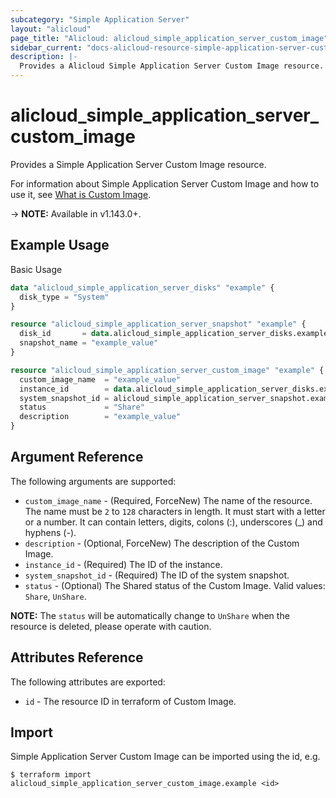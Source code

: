 ```yaml
---
subcategory: "Simple Application Server"
layout: "alicloud"
page_title: "Alicloud: alicloud_simple_application_server_custom_image"
sidebar_current: "docs-alicloud-resource-simple-application-server-custom-image"
description: |-
  Provides a Alicloud Simple Application Server Custom Image resource.
---
```


# alicloud\_simple\_application\_server\_custom\_image

Provides a Simple Application Server Custom Image resource.

For information about Simple Application Server Custom Image and how to use it, see [What is Custom Image](https://www.alibabacloud.com/help/zh/doc-detail/333535.htm).

-> **NOTE:** Available in v1.143.0+.

## Example Usage

Basic Usage

```terraform
data "alicloud_simple_application_server_disks" "example" {
  disk_type = "System"
}

resource "alicloud_simple_application_server_snapshot" "example" {
  disk_id       = data.alicloud_simple_application_server_disks.example.ids.0
  snapshot_name = "example_value"
}

resource "alicloud_simple_application_server_custom_image" "example" {
  custom_image_name  = "example_value"
  instance_id        = data.alicloud_simple_application_server_disks.example.disks.0.instance_id
  system_snapshot_id = alicloud_simple_application_server_snapshot.example.id
  status             = "Share"
  description        = "example_value"
}

```

## Argument Reference

The following arguments are supported:

* `custom_image_name` - (Required, ForceNew) The name of the resource. The name must be `2` to `128` characters in length. It must start with a letter or a number. It can contain letters, digits, colons (:), underscores (_) and hyphens (-).
* `description` - (Optional, ForceNew) The description of the Custom Image.
* `instance_id` - (Required) The ID of the instance.
* `system_snapshot_id` - (Required) The ID of the system snapshot.
* `status` - (Optional) The Shared status of the Custom Image. Valid values: `Share`, `UnShare`.

 **NOTE:** The `status` will be automatically change to `UnShare` when the resource is deleted, please operate with caution.

## Attributes Reference

The following attributes are exported:

* `id` - The resource ID in terraform of Custom Image.

## Import

Simple Application Server Custom Image can be imported using the id, e.g.

```
$ terraform import alicloud_simple_application_server_custom_image.example <id>
```